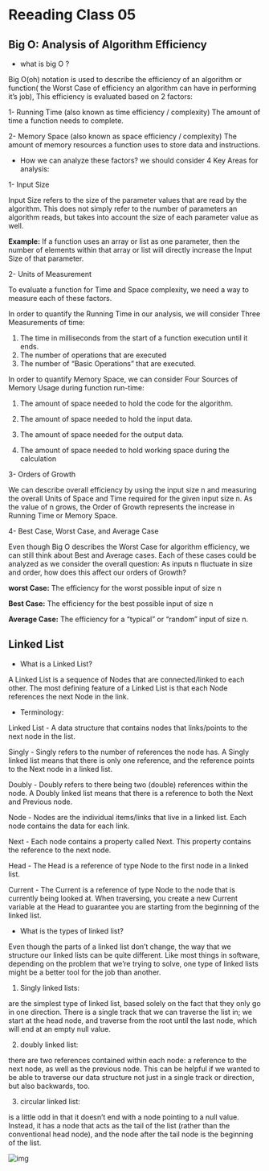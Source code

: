 # Reeading Class 05

## Big O: Analysis of Algorithm Efficiency
- what is big O ?

Big O(oh) notation is used to describe the efficiency of an algorithm or function( the Worst Case of efficiency an algorithm can have in performing it’s job), This efficiency is evaluated based on 2 factors:

1- Running Time (also known as time efficiency / complexity)
The amount of time a function needs to complete.

2- Memory Space (also known as space efficiency / complexity)
The amount of memory resources a function uses to store data and instructions.

- How we can analyze these factors?
we should consider 4 Key Areas for analysis:

1- Input Size

Input Size refers to the size of the parameter values that are read by the algorithm. This does not simply refer to the number of parameters an algorithm reads, but takes into account the size of each parameter value as well.

<b>Example:</b> If a function uses an array or list as one parameter, then the number of elements within that array or list will directly increase the Input Size of that parameter.


2- Units of Measurement

To evaluate a function for Time and Space complexity, we need a way to measure each of these factors.

In order to quantify the Running Time in our analysis, we will consider Three Measurements of time:

1) The time in milliseconds from the start of a function execution until it ends.
2) The number of operations that are executed
3) The number of “Basic Operations” that are executed.

In order to quantify Memory Space, we can consider Four Sources of Memory Usage during function run-time:

1) The amount of space needed to hold the code for the algorithm.

2) The amount of space needed to hold the input data.
3) The amount of space needed for the output data.

4) The amount of space needed to hold working space during the calculation



3- Orders of Growth

We can describe overall efficiency by using the input size n and measuring the overall Units of Space and Time required for the given input size n. As the value of n grows, the Order of Growth represents the increase in Running Time or Memory Space.

4- Best Case, Worst Case, and Average Case

Even though Big O describes the Worst Case for algorithm efficiency, we can still think about Best and Average cases. Each of these cases could be analyzed as we consider the overall question: As inputs n fluctuate in size and order, how does this affect our orders of Growth?

<b>worst Case:</b> The efficiency for the worst possible input of size n

<b>Best Case:</b> The efficiency for the best possible input of size n

<b>Average Case:</b> The efficiency for a “typical” or “random” input of size n.


## Linked List
- What is a Linked List?

A Linked List is a sequence of Nodes that are connected/linked to each other. The most defining feature of a Linked List is that each Node references the next Node in the link.

- Terminology:

Linked List - A data structure that contains nodes that links/points to the next node in the list.

Singly - Singly refers to the number of references the node has. A Singly linked list means that there is only one reference, and the reference points to the Next node in a linked list.

Doubly - Doubly refers to there being two (double) references within the node. A Doubly linked list means that there is a reference to both the Next and Previous node.

Node - Nodes are the individual items/links that live in a linked list. Each node contains the data for each link.

Next - Each node contains a property called Next. This property contains the reference to the next node.

Head - The Head is a reference of type Node to the first node in a linked list.

Current - The Current is a reference of type Node to the node that is currently being looked at. When traversing, you create a new Current variable at the Head to guarantee you are starting from the beginning of the linked list.

- What is the types of linked list?

Even though the parts of a linked list don’t change, the way that we structure our linked lists can be quite different. Like most things in software, depending on the problem that we’re trying to solve, one type of linked lists might be a better tool for the job than another.

1) Singly linked lists:

 are the simplest type of linked list, based solely on the fact that they only go in one direction. There is a single track that we can traverse the list in; we start at the head node, and traverse from the root until the last node, which will end at an empty null value.

 2)  doubly linked list:
 
   there are two references contained within each node: a reference to the next node, as well as the previous node. This can be helpful if we wanted to be able to traverse our data structure not just in a single track or direction, but also backwards, too.

   3) circular linked list:
   
   is a little odd in that it doesn’t end with a node pointing to a null value. Instead, it has a node that acts as the tail of the list (rather than the conventional head node), and the node after the tail node is the beginning of the list.

![img](https://miro.medium.com/max/1400/1*AeMDLFUjR0w0J4n8CP4H6g.jpeg)